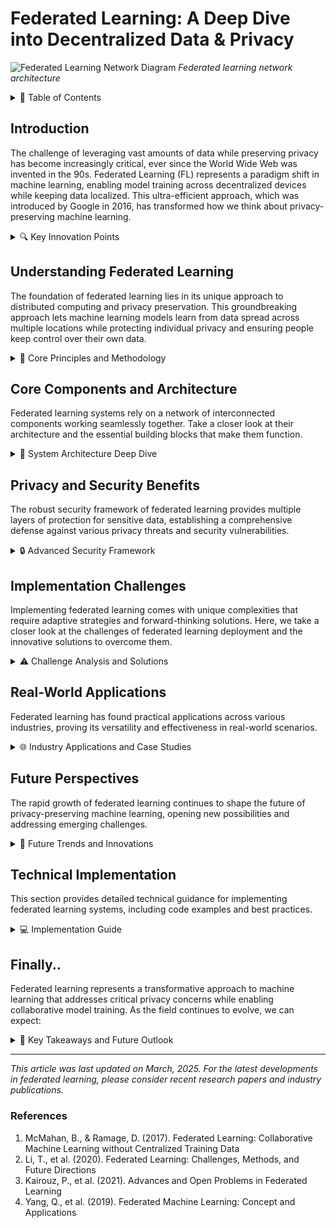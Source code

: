 # Federated Learning: A Deep Dive into Decentralized Data & Privacy

![Federated Learning Network Diagram](https://images.unsplash.com/photo-1451187580459-43490279c0fa?auto=format&fit=crop&q=80&w=1200&h=600)
*Federated learning network architecture*

<details>
<summary>📑 Table of Contents</summary>

- [Introduction](#introduction)
- [Understanding Federated Learning](#understanding-federated-learning)
- [Core Components and Architecture](#core-components-and-architecture)
- [Privacy and Security Benefits](#privacy-and-security-benefits)
- [Implementation Challenges](#implementation-challenges)
- [Real-World Applications](#real-world-applications)
- [Future Perspectives](#future-perspectives)
- [Technical Implementation](#technical-implementation)
- [Conclusion](#conclusion)
</details>

## Introduction

The challenge of leveraging vast amounts of data while preserving privacy has become increasingly critical, ever since the World Wide Web was invented in the 90s. 
Federated Learning (FL) represents a paradigm shift in machine learning, enabling model training across decentralized devices while keeping data localized. This ultra-efficient approach, which was introduced by Google in 2016, has transformed how we think about privacy-preserving machine learning.


<details>
<summary>🔍 Key Innovation Points</summary>

| Aspect | Traditional ML | Federated Learning |
|--------|---------------|-------------------|
| Data Location | Centralized servers | Distributed across devices |
| Privacy Risk | High exposure of raw data | Minimal data exposure |
| Network Usage | Constant data transfer | Optimized model updates |
| Scalability | Limited by central resources | Scales with device network |
| Real-time Updates | Batch processing delays | Immediate local adaptation |
| Infrastructure Cost | High central computing costs | Distributed computing costs |
| Data Freshness | Periodic updates | Real-time learning |
| Regulatory Compliance | Complex data handling | Built-in privacy |
| Model Adaptation | Global updates only | Local + global optimization |
| Resource Utilization | Centralized bottlenecks | Distributed efficiency |

### Historical Context
The concept of federated learning was first introduced by Google in 2016 as a solution to improve mobile keyboard prediction while maintaining user privacy. Since then, it has evolved into a comprehensive framework for privacy-preserving distributed machine learning, addressing challenges across various industries and use cases.
</details>

## Understanding Federated Learning

The foundation of federated learning lies in its unique approach to distributed computing and privacy preservation. This groundbreaking approach lets machine learning models learn from data spread across multiple locations while protecting individual privacy and ensuring people keep control over their own data.

<details>
<summary>🎯 Core Principles and Methodology</summary>

### Key Principles Matrix

| Principle | Description | Benefit | Implementation Strategy |
|-----------|-------------|----------|------------------------|
| Data Locality | Training data remains on local devices | Enhanced privacy | Edge computing integration |
| Distributed Training | Models learn from multiple sources simultaneously | Better representation | Asynchronous learning protocols |
| Privacy Preservation | Personal data never leaves the user's device | Regulatory compliance | Encryption and differential privacy |
| Collaborative Learning | Global models benefit from diverse data sources | Improved accuracy | Federated averaging algorithms |
| Model Personalization | Local adaptations of global models | Better user experience | Hybrid learning approaches |
| Resource Optimization | Efficient use of distributed computing power | Cost effectiveness | Adaptive computation allocation |
| Continuous Learning | Models evolve with new data | Real-time improvement | Progressive learning techniques |
| Fault Tolerance | System resilience to device failures | Robust operation | Redundancy and checkpointing |

### Learning Process Breakdown

1. **Model Initialization**
   - Global model architecture definition
   - Initial weight distribution
   - Hyperparameter configuration

2. **Local Training**
   - Device-specific data processing
   - Mini-batch optimization
   - Local model adaptation

3. **Update Aggregation**
   - Secure weight collection
   - Contribution weighting
   - Model averaging

4. **Model Distribution**
   - Optimized update delivery
   - Version control
   - Consistency verification
</details>

## Core Components and Architecture

Federated learning systems rely on a network of interconnected components working seamlessly together. Take a closer look at their architecture and the essential building blocks that make them function.

<details>
<summary>🔧 System Architecture Deep Dive</summary>

### Component Hierarchy

```python
class FederatedLearningSystem:
    def __init__(self):
        self.global_model = None
        self.local_models = {}
        self.aggregation_strategy = None
        self.privacy_mechanism = None
        self.communication_protocol = None
        
    def initialize_system(self):
        self.setup_privacy_mechanisms()
        self.configure_communication()
        self.initialize_global_model()
    
    def distribute_model(self, clients):
        for client in clients:
            self.local_models[client] = self.create_local_instance()
            self.configure_client_resources(client)
            
    def aggregate_models(self):
        weights = []
        contributions = []
        
        for client, model in self.local_models.items():
            client_weights = model.get_weights()
            client_contribution = self.evaluate_contribution(client)
            
            weights.append(self.apply_privacy_mechanisms(client_weights))
            contributions.append(client_contribution)
        
        return self.weighted_aggregate(weights, contributions)
        
    def evaluate_contribution(self, client):
        return {
            'data_quality': self.assess_data_quality(client),
            'computation_power': self.measure_resources(client),
            'reliability': self.calculate_reliability(client)
        }
    
    def weighted_aggregate(self, weights, contributions):
        normalized_weights = self.normalize_contributions(contributions)
        aggregated_model = self.secure_weighted_average(weights, normalized_weights)
        return self.verify_model_integrity(aggregated_model)
```

### Component Interaction Matrix

| Component | Primary Role | Secondary Functions | Integration Points |
|-----------|-------------|---------------------|-------------------|
| Global Aggregator | Model averaging | Version control | Client communication |
| Local Trainer | On-device learning | Resource management | Data preprocessing |
| Privacy Engine | Data protection | Noise injection | Model updates |
| Communication Manager | Update coordination | Bandwidth optimization | Security protocols |
| Resource Monitor | System optimization | Load balancing | Performance metrics |
| Security Validator | Update verification | Attack detection | Privacy enforcement |

### System Flow Diagram

1. **Initialization Phase**
   ```python
   def system_initialization():
       configure_security_protocols()
       establish_communication_channels()
       verify_client_capabilities()
       distribute_initial_model()
   ```

2. **Training Phase**
   ```python
   def training_cycle():
       for round in training_rounds:
           select_participating_clients()
           distribute_current_model()
           collect_local_updates()
           verify_update_integrity()
           aggregate_contributions()
           update_global_model()
   ```

3. **Optimization Phase**
   ```python
   def optimization_process():
       analyze_system_performance()
       adjust_hyperparameters()
       optimize_resource_allocation()
       update_security_parameters()
   ```
</details>

## Privacy and Security Benefits

The robust security framework of federated learning provides multiple layers of protection for sensitive data, establishing a comprehensive defense against various privacy threats and security vulnerabilities.

<details>
<summary>🔒 Advanced Security Framework</summary>

### Protection Layer Analysis

| Security Layer | Implementation | Threat Protection | Compliance Impact |
|---------------|----------------|-------------------|-------------------|
| Data Locality | Edge Computing | Data Theft | GDPR, CCPA |
| Differential Privacy | ε-DP Algorithms | Model Inversion | HIPAA |
| Secure Aggregation | Homomorphic Encryption | Man-in-the-Middle | PCI DSS |
| Model Anonymization | Gradient Clipping | Membership Inference | FERPA |
| Secure Enclaves | TEE Integration | Side-Channel Attacks | ISO 27001 |
| Cryptographic Protocols | Multi-Party Computation | Collusion Attacks | SOC 2 |

### Advanced Security Implementations

```python
class SecureFederatedLearning:
    def __init__(self):
        self.encryption_scheme = HomomorphicEncryption()
        self.differential_privacy = DifferentialPrivacy()
        self.secure_aggregation = SecureAggregationProtocol()
        
    def secure_update(self, model_update, client_id):
        # Apply differential privacy
        noised_update = self.differential_privacy.add_noise(
            model_update,
            sensitivity=self.calculate_sensitivity(model_update)
        )
        
        # Encrypt the update
        encrypted_update = self.encryption_scheme.encrypt(
            noised_update,
            public_key=self.get_public_key(client_id)
        )
        
        # Sign the update
        signed_update = self.sign_update(
            encrypted_update,
            client_id=client_id
        )
        
        return signed_update
        
    def aggregate_secure_updates(self, encrypted_updates):
        # Verify signatures
        valid_updates = [
            update for update in encrypted_updates
            if self.verify_signature(update)
        ]
        
        # Homomorphic aggregation
        aggregated_update = self.secure_aggregation.aggregate(
            valid_updates,
            weights=self.calculate_weights(valid_updates)
        )
        
        # Decrypt final result
        decrypted_result = self.encryption_scheme.decrypt(
            aggregated_update,
            private_key=self.server_private_key
        )
        
        return decrypted_result
```

### Privacy-Preserving Techniques

1. **Differential Privacy Implementation**
   ```python
   class DifferentialPrivacy:
       def add_noise(self, data, epsilon=0.1):
           sensitivity = self.compute_sensitivity(data)
           noise_scale = sensitivity / epsilon
           noise = np.random.laplace(0, noise_scale, data.shape)
           return data + noise
   ```

2. **Secure Aggregation Protocol**
   ```python
   class SecureAggregationProtocol:
       def aggregate(self, encrypted_updates):
           # Pairwise masking
           masked_updates = self.apply_masks(encrypted_updates)
           
           # Threshold-based reconstruction
           reconstructed = self.reconstruct_aggregate(masked_updates)
           
           return reconstructed
   ```

3. **Homomorphic Encryption Integration**
   ```python
   class HomomorphicEncryption:
       def encrypt_gradients(self, gradients):
           encrypted_grads = []
           for grad in gradients:
               encrypted = self.paillier.encrypt(grad)
               encrypted_grads.append(encrypted)
           return encrypted_grads
   ```
</details>

## Implementation Challenges

Implementing federated learning comes with unique complexities that require adaptive strategies and forward-thinking solutions. Here, we take a closer look at the challenges of federated learning deployment and the innovative solutions to overcome them.
<details>
<summary>⚠️ Challenge Analysis and Solutions</summary>

### Common Challenges Matrix

| Challenge Category | Description | Impact | Mitigation Strategies |
|-------------------|-------------|---------|---------------------|
| Communication Overhead | High bandwidth requirements | Slower training | Gradient compression |
| System Heterogeneity | Varying device capabilities | Inconsistent performance | Adaptive computation |
| Statistical Heterogeneity | Non-IID data distribution | Model bias | Personalization layers |
| Device Reliability | Unstable client participation | Training interruption | Asynchronous updates |
| Resource Constraints | Limited device resources | Reduced efficiency | Lightweight models |
| Privacy Concerns | Data leakage risks | Security vulnerabilities | Enhanced encryption |

### Technical Solutions

```python
class ChallengesMitigation:
    def __init__(self):
        self.compression = GradientCompression()
        self.adaptive_compute = AdaptiveComputation()
        self.personalization = PersonalizationLayer()
        
    def optimize_communication(self, gradients):
        compressed = self.compression.compress(gradients)
        prioritized = self.prioritize_updates(compressed)
        return self.schedule_transmission(prioritized)
        
    def handle_heterogeneity(self, client_capabilities):
        workload = self.adaptive_compute.allocate(client_capabilities)
        schedule = self.create_training_schedule(workload)
        return self.monitor_execution(schedule)
        
    def manage_statistical_diversity(self, local_data):
        distribution = self.analyze_distribution(local_data)
        personalized_model = self.personalization.adapt(distribution)
        return self.validate_performance(personalized_model)
```

### Implementation Strategies

1. **Gradient Compression**
   ```python
   class GradientCompression:
       def compress(self, gradients, threshold=0.01):
           # Quantization
           quantized = self.quantize_weights(gradients)
           
           # Sparsification
           sparse = self.sparsify(quantized, threshold)
           
           # Encoding
           encoded = self.encode_sparse(sparse)
           
           return encoded
   ```

2. **Adaptive Computation**
   ```python
   class AdaptiveComputation:
       def allocate_resources(self, device_metrics):
           available_memory = device_metrics['memory']
           cpu_power = device_metrics['cpu']
           battery_level = device_metrics['battery']
           
           return self.optimize_allocation(
               available_memory,
               cpu_power,
               battery_level
           )
   ```

3. **Personalization Layer**
   ```python
   class PersonalizationLayer:
       def adapt_model(self, global_model, local_data):
           local_patterns = self.extract_patterns(local_data)
           adaptation_params = self.compute_adaptation(local_patterns)
           return self.apply_personalization(global_model, adaptation_params)
   ```
</details>

## Real-World Applications

Federated learning has found practical applications across various industries, proving its versatility and effectiveness in real-world scenarios.

<details>
<summary>🌐 Industry Applications and Case Studies</summary>

### Healthcare Applications

![Medical AI Applications](https://images.unsplash.com/photo-1576091160399-112ba8d25d1d?auto=format&fit=crop&q=80&w=1200&h=600)
*Medical institutions using federated learning for collaborative research*

| Application | Description | Benefits | Implementation |
|------------|-------------|----------|----------------|
| Disease Prediction | Early detection models | Privacy-compliant analysis | Multi-hospital collaboration |
| Medical Imaging | Diagnostic assistance | Shared expertise | Distributed image processing |
| Drug Discovery | Molecular modeling | Accelerated research | Cross-institution learning |
| Patient Monitoring | Real-time health tracking | Personalized care | Edge device integration |

### Financial Services

| Use Case | Implementation | Impact | Security Measures |
|----------|---------------|--------|------------------|
| Fraud Detection | Real-time analysis | Reduced fraud rates | Encrypted transactions |
| Risk Assessment | Distributed modeling | Better accuracy | Secure data handling |
| Trading Strategies | Market prediction | Improved returns | Protected algorithms |
| Credit Scoring | Fair evaluation | Broader inclusion | Privacy preservation |

### Mobile Applications

```python
class MobileFL:
    def __init__(self):
        self.keyboard_predictor = KeyboardPredictor()
        self.voice_recognition = VoiceRecognition()
        self.battery_optimizer = BatteryOptimizer()
        
    def optimize_user_experience(self):
        # Keyboard prediction
        typing_patterns = self.keyboard_predictor.learn_patterns()
        
        # Voice recognition
        voice_model = self.voice_recognition.adapt_to_user()
        
        # Battery optimization
        power_profile = self.battery_optimizer.create_profile()
        
        return self.integrate_optimizations(
            typing_patterns,
            voice_model,
            power_profile
        )
```

### IoT and Edge Computing

| Application | Architecture | Benefits | Challenges |
|-------------|-------------|----------|------------|
| Smart Homes | Edge devices | Real-time response | Device coordination |
| Industrial IoT | Sensor networks | Predictive maintenance | Data synchronization |
| Smart Cities | Distributed sensors | Efficient management | Scale handling |
| Connected Vehicles | Mobile edge | Safety improvements | Latency requirements |

</details>

## Future Perspectives

The rapid growth of federated learning continues to shape the future of privacy-preserving machine learning, opening new possibilities and addressing emerging challenges.

<details>
<summary>🔮 Future Trends and Innovations</summary>

### Emerging Technologies

| Technology | Description | Potential Impact | Timeline |
|------------|-------------|------------------|----------|
| Quantum FL | Quantum-resistant protocols | Enhanced security | 2-3 years |
| AutoFL | Automated architecture search | Optimized models | 1-2 years |
| Cross-silo FL | Organization collaboration | Broader insights | Current |
| Blockchain FL | Decentralized governance | Trustless systems | 1-2 years |

### Research Directions

```python
class FutureFederatedLearning:
    def __init__(self):
        self.quantum_resistant = QuantumResistantFL()
        self.auto_architecture = AutoFLSearch()
        self.blockchain_integration = BlockchainFL()
        
    def implement_quantum_resistance(self):
        # Quantum-resistant encryption
        quantum_keys = self.quantum_resistant.generate_keys()
        
        # Post-quantum protocols
        secure_protocol = self.quantum_resistant.establish_protocol()
        
        return self.deploy_quantum_safe_system(
            quantum_keys,
            secure_protocol
        )
        
    def automate_architecture_search(self):
        # Neural architecture search
        search_space = self.auto_architecture.define_space()
        
        # Performance optimization
        optimal_architecture = self.auto_architecture.search(
            search_space,
            constraints=self.get_constraints()
        )
        
        return self.deploy_optimal_model(optimal_architecture)
        
    def integrate_blockchain(self):
        # Smart contract deployment
        contract = self.blockchain_integration.deploy_contract()
        
        # Consensus mechanism
        consensus = self.blockchain_integration.establish_consensus()
        
        return self.setup_blockchain_fl(contract, consensus)
```

### Industry Predictions

| Sector | Prediction | Timeline | Impact |
|--------|------------|----------|---------|
| Healthcare | Personalized medicine | 2025 | High |
| Finance | Decentralized ML | 2024 | Medium |
| Automotive | Autonomous systems | 2026 | High |
| IoT | Edge AI proliferation | 2024 | High |

</details>

## Technical Implementation

This section provides detailed technical guidance for implementing federated learning systems, including code examples and best practices.

<details>
<summary>💻 Implementation Guide</summary>

### Basic Implementation

```python
import tensorflow as tf
from typing import List, Dict

class FederatedClient:
    def __init__(self, local_data):
        self.data = local_data
        self.model = None
    
    def train_local(self, epochs: int = 5):
        history = self.model.fit(
            self.data.x,
            self.data.y,
            epochs=epochs,
            verbose=0
        )
        return self.model.get_weights()

class FederatedServer:
    def __init__(self, model_architecture):
        self.global_model = model_architecture
        self.clients: List[FederatedClient] = []
    
    def aggregate_weights(self, weight_list: List[Dict]):
        averaged_weights = [
            sum([weights[i] for weights in weight_list]) / len(weight_list)
            for i in range(len(weight_list[0]))
        ]
        return averaged_weights
```

### Advanced Features

1. **Model Architecture**
   ```python
   def create_model():
       model = tf.keras.Sequential([
           tf.keras.layers.Dense(128, activation='relu'),
           tf.keras.layers.Dropout(0.2),
           tf.keras.layers.Dense(64, activation='relu'),
           tf.keras.layers.Dense(10, activation='softmax')
       ])
       return model
   ```

2. **Client Selection**
   ```python
   def select_clients(available_clients, fraction=0.1):
       num_clients = max(1, int(len(available_clients) * fraction))
       return np.random.choice(
           available_clients,
           num_clients,
           replace=False
       )
   ```

3. **Performance Monitoring**
   ```python
   class FederatedMonitor:
       def __init__(self):
           self.metrics = {}
           
       def track_round(self, round_num, metrics):
           self.metrics[round_num] = {
               'loss': metrics['loss'],
               'accuracy': metrics['accuracy'],
               'client_participation': metrics['num_clients'],
               'communication_cost': metrics['bytes_transferred']
           }
           
       def generate_report(self):
           return pd.DataFrame.from_dict(self.metrics, orient='index')
   ```

### Best Practices

| Category | Practice | Rationale | Implementation |
|----------|----------|-----------|----------------|
| Security | Regular audits | Vulnerability prevention | Automated testing |
| Performance | Gradient compression | Bandwidth optimization | Quantization |
| Reliability | Checkpoint system | Fault tolerance | Regular saves |
| Scalability | Dynamic allocation | Resource efficiency | Load balancing |

</details>

## Finally..

Federated learning represents a transformative approach to machine learning that addresses critical privacy concerns while enabling collaborative model training. As the field continues to evolve, we can expect:

<details>
<summary>🎯 Key Takeaways and Future Outlook</summary>

### Impact Assessment

| Aspect | Current State | Future Potential | Action Items |
|--------|--------------|------------------|--------------|
| Privacy | Enhanced | Quantum-secure | Implement PQC |
| Efficiency | Improving | Automated optimization | Deploy AutoFL |
| Adoption | Growing | Mainstream | Develop tools |
| Innovation | Active | Breakthrough expected | Research investment |

### Next Steps for Organizations

1. **Assessment Phase**
   - Evaluate data privacy requirements
   - Analyze technical capabilities
   - Identify use cases

2. **Implementation Phase**
   - Select appropriate FL framework
   - Deploy pilot projects
   - Monitor performance

3. **Optimization Phase**
   - Fine-tune models
   - Enhance security measures
   - Scale operations

</details>

---

*This article was last updated on March, 2025. For the latest developments in federated learning, please consider recent research papers and industry publications.*

### References

1. McMahan, B., & Ramage, D. (2017). Federated Learning: Collaborative Machine Learning without Centralized Training Data
2. Li, T., et al. (2020). Federated Learning: Challenges, Methods, and Future Directions
3. Kairouz, P., et al. (2021). Advances and Open Problems in Federated Learning
4. Yang, Q., et al. (2019). Federated Machine Learning: Concept and Applications

